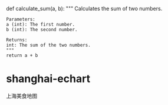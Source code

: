 def calculate_sum(a, b):
    """
    Calculates the sum of two numbers.

    Parameters:
    a (int): The first number.
    b (int): The second number.

    Returns:
    int: The sum of the two numbers.
    """
    return a + b
# shanghai-echart
上海美食地图

